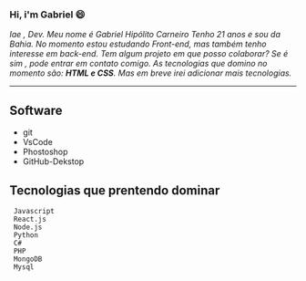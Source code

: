 ### Hi, i'm Gabriel 😄

*Iae , Dev. Meu nome é Gabriel Hipólito Carneiro
Tenho 21 anos e sou da Bahia. No momento estou estudando Front-end, mas também tenho interesse em back-end.
Tem algum projeto em que posso colaborar? Se é sim , pode entrar em contato comigo.
As tecnologias que domino no momento são: **HTML e CSS**.
Mas em breve irei adicionar mais tecnologias.*

***
## Software
  * git
  * VsCode
  * Phostoshop
  *  GitHub-Dekstop

## Tecnologias que prentendo dominar
  
     Javascript
     React.js
     Node.js
     Python
     C#
     PHP
     MongoDB
     Mysql
     
 

